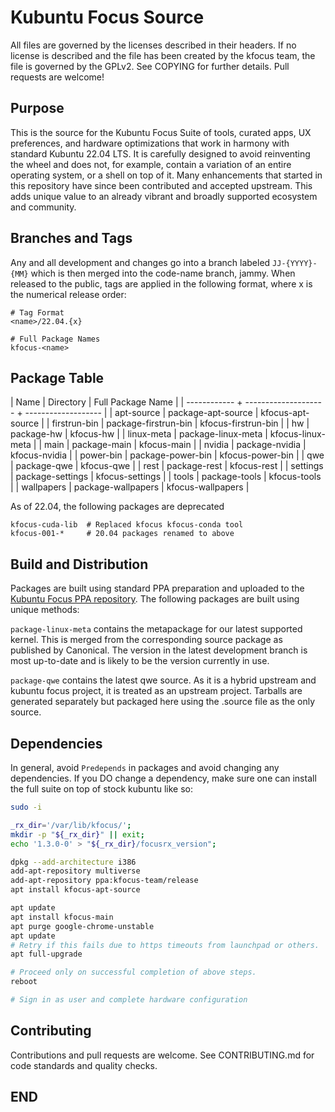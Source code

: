 # Kubuntu Focus Source
All files are governed by the licenses described in their headers. If no
license is described and the file has been created by the kfocus team, the
file is governed by the GPLv2. See COPYING for further details. Pull requests
are welcome!

## Purpose
This is the source for the Kubuntu Focus Suite of tools, curated apps, UX
preferences, and hardware optimizations that work in harmony with standard
Kubuntu 22.04 LTS. It is carefully designed to avoid reinventing the wheel and
does not, for example, contain a variation of an entire operating system, or a
shell on top of it. Many enhancements that started in this repository have
since been contributed and accepted upstream. This adds unique value to an
already vibrant and broadly supported ecosystem and community.

## Branches and Tags
Any and all development and changes go into a branch labeled `JJ-{YYYY}-{MM}`
which is then merged into the code-name branch, jammy. When released to the
public, tags are applied in the following format, where x is the numerical
release order:

```
# Tag Format
<name>/22.04.{x}

# Full Package Names
kfocus-<name>
```

## Package Table

| Name         | Directory            | Full Package Name   |
| ------------ + -------------------- + ------------------- |
| apt-source   | package-apt-source   | kfocus-apt-source   |
| firstrun-bin | package-firstrun-bin | kfocus-firstrun-bin |
| hw           | package-hw           | kfocus-hw           |
| linux-meta   | package-linux-meta   | kfocus-linux-meta   |
| main         | package-main         | kfocus-main         |
| nvidia       | package-nvidia       | kfocus-nvidia       |
| power-bin    | package-power-bin    | kfocus-power-bin    |
| qwe          | package-qwe          | kfocus-qwe          |
| rest         | package-rest         | kfocus-rest         |
| settings     | package-settings     | kfocus-settings     |
| tools        | package-tools        | kfocus-tools        |
| wallpapers   | package-wallpapers   | kfocus-wallpapers   |

As of 22.04, the following packages are deprecated

```
kfocus-cuda-lib  # Replaced kfocus kfocus-conda tool
kfocus-001-*     # 20.04 packages renamed to above
```

## Build and Distribution
Packages are built using standard PPA preparation and uploaded to the [Kubuntu
Focus PPA repository][_0100]. The following packages are built using unique
methods:

`package-linux-meta` contains the metapackage for our latest supported kernel.
This is merged from the corresponding source package as published by
Canonical. The version in the latest development branch is most up-to-date and
is likely to be the version currently in use.

`package-qwe` contains the latest qwe source. As it is a hybrid upstream and
kubuntu focus project, it is treated as an upstream project. Tarballs are
generated separately but packaged here using the .source file as the only
source.

[_0100]:https://launchpad.net/~kfocus-team/+archive/ubuntu/release.

## Dependencies
In general, avoid `Predepends` in packages and avoid changing any dependencies.
If you DO change a dependency, make sure one can install the full suite on top
of stock kubuntu like so:

```bash
sudo -i 

_rx_dir='/var/lib/kfocus/';
mkdir -p "${_rx_dir}" || exit;
echo '1.3.0-0' > "${_rx_dir}/focusrx_version";

dpkg --add-architecture i386
add-apt-repository multiverse
add-apt-repository ppa:kfocus-team/release
apt install kfocus-apt-source

apt update
apt install kfocus-main
apt purge google-chrome-unstable
apt update
# Retry if this fails due to https timeouts from launchpad or others.
apt full-upgrade

# Proceed only on successful completion of above steps.
reboot

# Sign in as user and complete hardware configuration
```

## Contributing
Contributions and pull requests are welcome. See CONTRIBUTING.md for code
standards and quality checks.

## END
